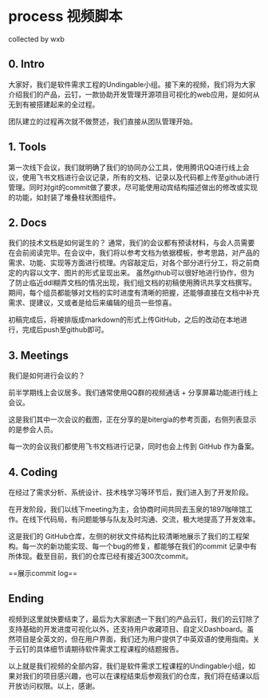 # process 视频脚本

collected by wxb

## 0. Intro

大家好，我们是软件需求工程的Undingable小组。接下来的视频，我们将为大家介绍我们的产品，云钉，一款协助开发管理开源项目可视化的web应用，是如何从无到有被搭建起来的全过程。

团队建立的过程再次就不做赘述，我们直接从团队管理开始。

## 1. Tools

第一次线下会议，我们就明确了我们的协同办公工具，使用腾讯QQ进行线上会议，使用飞书文档进行会议记录，所有的文档、记录以及代码都上传至github进行管理。同时对git的commit做了要求，尽可能使用动宾结构描述做出的修改或实现的功能，如封装了堆叠柱状图组件。

## 2. Docs

我们的技术文档是如何诞生的？
通常，我们的会议都有预读材料，与会人员需要在会前阅读完毕。在会议中，我们将以参考文档为依据模板，参考思路，对产品的需求、功能、实现等方面进行梳理。内容敲定后，对各个部分进行分工，将之前商定的内容以文字、图片的形式呈现出来。
虽然github可以很好地进行协作，但为了防止临近ddl糊弄文档的情况出现，我们组文档的初稿使用腾讯共享文档撰写。期间，每个组员都能够对文档的实时进度有清晰的把握，还能够直接在文档中补充需求、提建议，又或者是给后来编辑的组员一些惊喜。

初稿完成后，将被排版成markdown的形式上传GitHub，之后的改动在本地进行，完成后push至github即可。

## 3. Meetings

我们是如何进行会议的？

前半学期线上会议居多。我们通常使用QQ群的视频通话 + 分享屏幕功能进行线上会议。

这是我们其中一次会议的截图，正在分享的是bitergia的参考页面，右侧列表显示的是参会人员。

每一次的会议我们都使用飞书文档进行记录，同时也会上传到 GitHub 作为备案。

## 4. Coding

在经过了需求分析、系统设计、技术栈学习等环节后，我们进入到了开发阶段。

在开发阶段，我们以线下meeting为主，会协商时间共同去玉泉的1897咖啡馆工作。在线下代码局，有问题能够与队友及时沟通、交流，极大地提高了开发效率。

这是我们的 GitHub仓库，左侧的树状文件结构比较清晰地展示了我们的工程架构。每一次的新功能实现、每一个bug的修复，都能够在我们的commit 记录中有所体现。截至目前，我们的仓库已经有接近300次commit。

==展示commit log==

## Ending

视频到这里就快要结束了，最后为大家剧透一下我们的产品云钉，我们的云钉除了支持基础的开发进度可视化以外，还支持用户收藏项目、自定义Dashboard。虽然项目是全英文的，但在用户界面，我们还为用户提供了中英双语的使用指南。关于云钉的具体细节请期待软件需求工程课程的结题报告。

以上就是我们视频的全部内容，我们是软件需求工程课程的Undingable小组，如果对我们的项目感兴趣，也可以在课程结束后参观我们的仓库，我们将在结课以后开放访问权限。以上，感谢。

